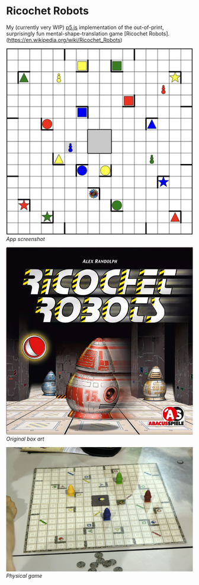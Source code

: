 # Ricochet Robots

My (currently very WIP) [p5.js](https://p5js.org/) implementation of the out-of-print, surprisingly fun mental-shape-translation game [Ricochet Robots].(https://en.wikipedia.org/wiki/Ricochet_Robots)

![App screenshot](./images/canvas.png)
*App screenshot*

![Box art](./images/ricochet_robots_box.png)
*Original box art*

![Board game image](./images/ricochet_robots_real.jpeg)
*Physical game*

